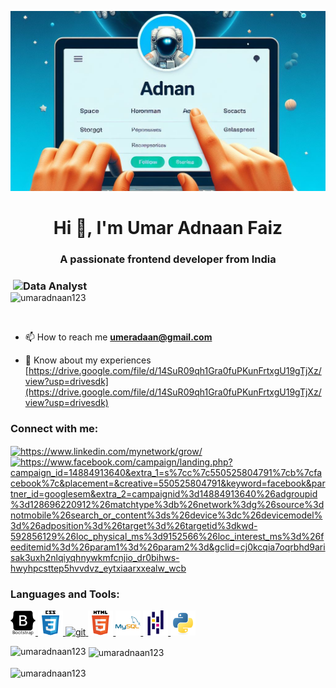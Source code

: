 ![logo](https://github.com/umaradnaan123/umaradnaan123/blob/main/Adnaan)
<h1 align="center">Hi 👋, I'm Umar Adnaan Faiz</h1>
<h3 align="center">A passionate frontend developer from India</h3>
<h3 style="border-radius: 20%"><img align="right" alt="Data Analyst" width="500" src="https://img.etimg.com/thumb/width-640,height-480,imgsize-1420813,resizemode-75,msid-102949067/jobs/c-suite/charting-the-course-pursuing-a-data-analyst-career-in-india-and-abroad/pursuing-a-data-analyst-career-in-india-and-abroad.jpg" ></h3>

<p align="left"> <img src="https://komarev.com/ghpvc/?username=umaradnaan123&label=Profile%20views&color=0e75b6&style=flat" alt="umaradnaan123"/> </p></br>

- 📫 How to reach me **umeradaan@gmail.com**

- 📄 Know about my experiences [https://drive.google.com/file/d/14SuR09qh1Gra0fuPKunFrtxgU19gTjXz/view?usp=drivesdk](https://drive.google.com/file/d/14SuR09qh1Gra0fuPKunFrtxgU19gTjXz/view?usp=drivesdk)

<h3 align="left">Connect with me:</h3>
<p align="left">
<a href="https://linkedin.com/in/https://www.linkedin.com/mynetwork/grow/" target="blank"><img align="center" src="https://raw.githubusercontent.com/rahuldkjain/github-profile-readme-generator/master/src/images/icons/Social/linked-in-alt.svg" alt="https://www.linkedin.com/mynetwork/grow/" height="30" width="40" /></a>
<a href="https://fb.com/https://www.facebook.com/campaign/landing.php?campaign_id=14884913640&extra_1=s%7cc%7c550525804791%7cb%7cfacebook%7c&placement=&creative=550525804791&keyword=facebook&partner_id=googlesem&extra_2=campaignid%3d14884913640%26adgroupid%3d128696220912%26matchtype%3db%26network%3dg%26source%3dnotmobile%26search_or_content%3ds%26device%3dc%26devicemodel%3d%26adposition%3d%26target%3d%26targetid%3dkwd-592856129%26loc_physical_ms%3d9152566%26loc_interest_ms%3d%26feeditemid%3d%26param1%3d%26param2%3d&gclid=cj0kcqia7oqrbhd9arisak3uxh2nlqiyqhnywkmfcnjio_dr0bihws-hwyhpcsttep5hvvdvz_eytxiaarxxealw_wcb" target="blank"><img align="center" src="https://raw.githubusercontent.com/rahuldkjain/github-profile-readme-generator/master/src/images/icons/Social/facebook.svg" alt="https://www.facebook.com/campaign/landing.php?campaign_id=14884913640&extra_1=s%7cc%7c550525804791%7cb%7cfacebook%7c&placement=&creative=550525804791&keyword=facebook&partner_id=googlesem&extra_2=campaignid%3d14884913640%26adgroupid%3d128696220912%26matchtype%3db%26network%3dg%26source%3dnotmobile%26search_or_content%3ds%26device%3dc%26devicemodel%3d%26adposition%3d%26target%3d%26targetid%3dkwd-592856129%26loc_physical_ms%3d9152566%26loc_interest_ms%3d%26feeditemid%3d%26param1%3d%26param2%3d&gclid=cj0kcqia7oqrbhd9arisak3uxh2nlqiyqhnywkmfcnjio_dr0bihws-hwyhpcsttep5hvvdvz_eytxiaarxxealw_wcb" height="30" width="40" /></a>
</p>

<h3 align="left">Languages and Tools:</h3>
<p align="left"> <a href="https://getbootstrap.com" target="_blank" rel="noreferrer"> <img src="https://raw.githubusercontent.com/devicons/devicon/master/icons/bootstrap/bootstrap-plain-wordmark.svg" alt="bootstrap" width="40" height="40"/> </a> <a href="https://www.w3schools.com/css/" target="_blank" rel="noreferrer"> <img src="https://raw.githubusercontent.com/devicons/devicon/master/icons/css3/css3-original-wordmark.svg" alt="css3" width="40" height="40"/> </a> <a href="https://git-scm.com/" target="_blank" rel="noreferrer"> <img src="https://www.vectorlogo.zone/logos/git-scm/git-scm-icon.svg" alt="git" width="40" height="40"/> </a> <a href="https://www.w3.org/html/" target="_blank" rel="noreferrer"> <img src="https://raw.githubusercontent.com/devicons/devicon/master/icons/html5/html5-original-wordmark.svg" alt="html5" width="40" height="40"/> </a> <a href="https://www.mysql.com/" target="_blank" rel="noreferrer"> <img src="https://raw.githubusercontent.com/devicons/devicon/master/icons/mysql/mysql-original-wordmark.svg" alt="mysql" width="40" height="40"/> </a> <a href="https://pandas.pydata.org/" target="_blank" rel="noreferrer"> <img src="https://raw.githubusercontent.com/devicons/devicon/2ae2a900d2f041da66e950e4d48052658d850630/icons/pandas/pandas-original.svg" alt="pandas" width="40" height="40"/> </a> <a href="https://www.python.org" target="_blank" rel="noreferrer"> <img src="https://raw.githubusercontent.com/devicons/devicon/master/icons/python/python-original.svg" alt="python" width="40" height="40"/> </a> </p>

<p><img align="left" src="https://github-readme-stats.vercel.app/api/top-langs?username=umaradnaan123&show_icons=true&locale=en&layout=compact" alt="umaradnaan123" /></p>

<p>&nbsp;<img align="center" src="https://github-readme-stats.vercel.app/api?username=umaradnaan123&show_icons=true&locale=en" alt="umaradnaan123" /></p>

<p><img align="center" src="https://github-readme-streak-stats.herokuapp.com/?user=umaradnaan123&" alt="umaradnaan123" /></p>

